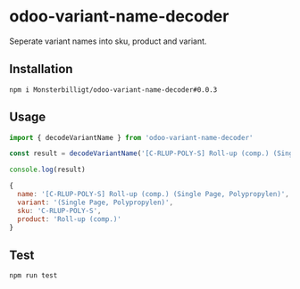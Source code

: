 # odoo-variant-name-decoder

Seperate variant names into sku, product and variant.

## Installation

`npm i Monsterbilligt/odoo-variant-name-decoder#0.0.3`

## Usage

```js
import { decodeVariantName } from 'odoo-variant-name-decoder'

const result = decodeVariantName('[C-RLUP-POLY-S] Roll-up (comp.) (Single Page, Polypropylen)')

console.log(result)

{
  name: '[C-RLUP-POLY-S] Roll-up (comp.) (Single Page, Polypropylen)',
  variant: '(Single Page, Polypropylen)',
  sku: 'C-RLUP-POLY-S',
  product: 'Roll-up (comp.)'
}
```

## Test

`npm run test`
